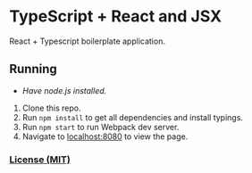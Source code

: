 # TypeScript + React and JSX


React + Typescript boilerplate application.

## Running

 - *Have node.js installed.*


 1. Clone this repo.
 2. Run `npm install` to get all dependencies and install typings.
 3. Run `npm start` to run Webpack dev server.
 4. Navigate to [localhost:8080](http://localhost:8080) to view the page.


### [License (MIT)](LICENSE.md)
